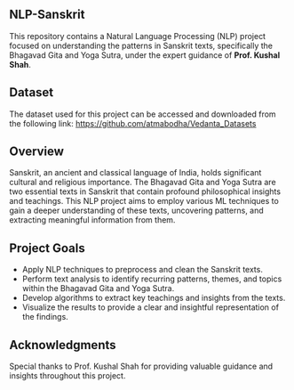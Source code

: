 ## NLP-Sanskrit
This repository contains a Natural Language Processing (NLP) project focused on understanding the patterns in Sanskrit texts, specifically the Bhagavad Gita and Yoga Sutra, under the expert guidance of **Prof. Kushal Shah**.

## Dataset
The dataset used for this project can be accessed and downloaded from the following link: 
https://github.com/atmabodha/Vedanta_Datasets

## Overview
Sanskrit, an ancient and classical language of India, holds significant cultural and religious importance. The Bhagavad Gita and Yoga Sutra are two essential texts in Sanskrit that contain profound philosophical insights and teachings. This NLP project aims to employ various ML techniques to gain a deeper understanding of these texts, uncovering patterns, and extracting meaningful information from them.

## Project Goals
- Apply NLP techniques to preprocess and clean the Sanskrit texts.
- Perform text analysis to identify recurring patterns, themes, and topics within the Bhagavad Gita and Yoga Sutra.
- Develop algorithms to extract key teachings and insights from the texts.
- Visualize the results to provide a clear and insightful representation of the findings.

## Acknowledgments
Special thanks to Prof. Kushal Shah for providing valuable guidance and insights throughout this project.

